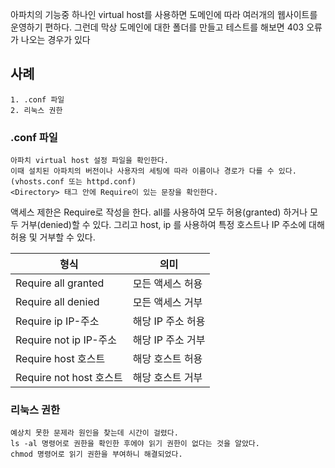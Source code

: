 아파치의 기능중 하나인 virtual host를 사용하면 도메인에 따라 여러개의 웹사이트를 운영하기 편하다. 그런데 막상 도메인에 대한 폴더를 만들고 테스트를 해보면 403 오류가 나오는 경우가 있다

## 사례

	1. .conf 파일
	2. 리눅스 권한


###  .conf 파일
```
아파치 virtual host 설정 파일을 확인한다. 
이때 설치된 아파치의 버전이나 사용자의 세팅에 따라 이름이나 경로가 다를 수 있다.
(vhosts.conf 또는 httpd.conf)
<Directory> 태그 안에 Require이 있는 문장을 확인한다.

```
액세스 제한은 Require로 작성을 한다. all를 사용하여 모두 허용(granted) 하거나 모두 거부(denied)할 수 있다. 그리고 host, ip 를 사용하여 특정 호스트나 IP 주소에 대해 허용 및 거부할 수 있다.

|형식|의미|
|---|---|
|Require all granted|모든 액세스 허용|
|Require all denied|모든 액세스 거부|
|Require ip IP-주소|해당 IP 주소 허용|
|Require not ip IP-주소|해당 IP 주소 거부|
|Require host 호스트|해당 호스트 허용|
|Require not host 호스트|해당 호스트 거부|
### 리눅스 권한
```
예상치 못한 문제라 원인을 찾는데 시간이 걸렸다.
ls -al 명령어로 권한을 확인한 후에야 읽기 권한이 없다는 것을 알았다.
chmod 명령어로 읽기 권한을 부여하니 해결되었다.
```
